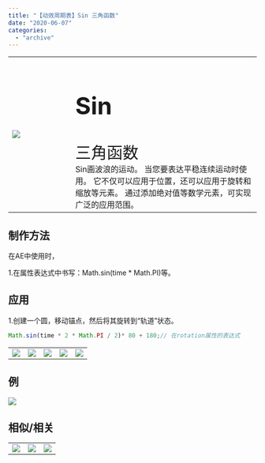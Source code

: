 ```yaml
---
title: "【动效周期表】Sin 三角函数"
date: "2020-06-07"
categories: 
  - "archive"
---
```


<table style="border-collapse: collapse; width: 100%;"><tbody class="table1"><tr><td style="width: 25.4125%;"><img src="https://mir.yuelili.com/user/AE/mg/foxcodex/Sin.gif"></td><td style="width: 93.8898%;"><h2 style="font-size: 36pt;">Sin</h2><div></div><span style="font-size: 24pt;">三角函数</span><div></div>Sin画波浪的运动。 当您要表达平稳连续运动时使用。 它不仅可以应用于位置，还可以应用于旋转和缩放等元素。 通过添加绝对值等数学元素，可实现广泛的应用范围。</td></tr></tbody></table>

## 制作方法

在AE中使用时，

1.在属性表达式中书写：Math.sin(time \* Math.PI)等。

## 应用

1.创建一个圆，移动锚点，然后将其旋转到“轨道”状态。

```javascript
Math.sin(time * 2 * Math.PI / 2)* 80 + 180;// 在rotation属性的表达式
```

<table style="border-collapse: collapse;"><tbody class="table1"><tr><td><a href="https://yuelili.com/archive/repeattrim/"><img src="https://mir.yuelili.com/user/AE/mg/foxcodex/Sin.gif"></a></td><td><img class="plus" src="https://mir.yuelili.com/user/AE/mg/foxcodex/plus.png"></td><td><a href="https://yuelili.com/archive/Orbit/"><img src="https://mir.yuelili.com/user/AE/mg/foxcodex/Orbit.gif"></a></td><td><img class="plus" src="https://mir.yuelili.com/user/AE/mg/foxcodex/tri.png"></td><td><img src="https://mir.yuelili.com/user/AE/mg/foxcodex/Sin-Ex001.gif"></td></tr></tbody></table>

## 例

![](https://mir.yuelili.com/user/AE/mg/foxcodex/Sin-Ex001.gif)

## 相似/相关

<table style="border-collapse: collapse;"><tbody class="table1"><tr><td><a href="https://yuelili.com/archive/symrotate/"><img src="https://mir.yuelili.com/user/AE/mg/foxcodex/SymRotate.gif"></a></td><td><a href="https://yuelili.com/archive/SymScale/"><img src="https://mir.yuelili.com/user/AE/mg/foxcodex/SymScale.gif"></a></td><td><a href="https://yuelili.com/archive/Orbit/"><img src="https://mir.yuelili.com/user/AE/mg/foxcodex/Orbit.gif"></a></td></tr></tbody></table>
